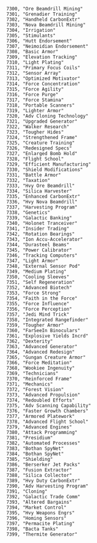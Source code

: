 ﻿```text
7300, "Ore Beamdrill Mining"
7301, "Grenadier Training"
7302, "Handheld CarbonExtr"
7303, "Nova Beamdrill Mining"
7304, "Irrigation"
7305, "Stimulants"
7306, "Hutt Endorsement"
7307, "Neimoidian Endorsement"
7308, "Basic Armor"
7309, "Elevation Tracking"
7310, "Light Plating"
7311, "Primary Focus Coils"
7312, "Sensor Array"
7313, "Optimized Motivator"
7314, "Force Concentration"
7315, "Force Agility"
7316, "Force Purge"
7317, "Force Stamina"
7318, "Portable Scanners"
7319, "Lighter Armor"
7320, "Adv Cloning Technology"
7321, "Upgraded Generator"
7322, "Walker Research"
7323, "Tougher Hides"
7324, "Strengthened Frame"
7325, "Creature Training"
7326, "Redesigned Specs"
7327, "Enlarged Bomb Hold"
7328, "Flight School"
7329, "Efficient Manufacturing"
7330, "Shield Modifications"
7331, "Battle Armor"
7332, "Taxation"
7333, "Hvy Ore Beamdrill"
7334, "Silica Harvester"
7335, "Enhanced CarbonExtr"
7336, "Hvy Nova Beamdrill"
7337, "Harvesting Program"
7338, "Genetics"
7339, "Galactic Banking"
7340, "Holonet Tranceiver"
7341, "Insider Trading"
7342, "Rotation Bearings"
7343, "Ion Accu-Accelerator"
7344, "Durasteel Beams"
7345, "Power Calibrator"
7346, "Tracking Computers"
7347, "Light Armor"
7348, "External Sensor Pod"
7349, "Medium Plating"
7350, "Cooling Sleeves"
7351, "Self Regeneration"
7352, "Advanced Biotech"
7353, "Force Strong"
7354, "Faith in the Force"
7355, "Force Influence"
7356, "Force Perception"
7357, "Jedi Mind Trick"
7358, "Integrated Rangefinder"
7359, "Tougher Armor"
7360, "FarSeeIn Binoculars"
7361, "Explosive Yields Incrd"
7362, "Dexterity"
7363, "Advanced Generator"
7364, "Advanced Redesign"
7365, "Gungan Creature Armor"
7366, "Force Meditation"
7368, "Wookiee Ingenuity"
7369, "Technicians"
7370, "Reinforced Frame"
7371, "Mechanics"
7372, "Forest Vision"
7373, "Advanced Propulsion"
7374, "Redoubled Efforts"
7375, "Adv Scanning Capability"
7376, "Faster Growth Chambers"
7377, "Armored Platework"
7378, "Advanced Flight School"
7379, "Advanced Engines"
7380, "Attack Programming"
7381, "Presidium"
7382, "Automated Processes"
7383, "Bothan SpyNet"
7384, "Bothan SpyNet"
7385, "Shielding"
7386, "Berserker Jet Packs"
7387, "Fusion Extractor"
7388, "Silica Collector"
7389, "Hvy Duty CarbonExtr"
7390, "Adv Harvesting Program"
7391, "Cloning"
7392, "Galactic Trade Comm"
7393, "Altered Bargains"
7394, "Market Control"
7395, "Hvy Weapons Engrs"
7396, "Homing Sensors"
7397, "Permacite Plating"
7398, "Bacta Tanks"
7399, "Thermite Generator"
```